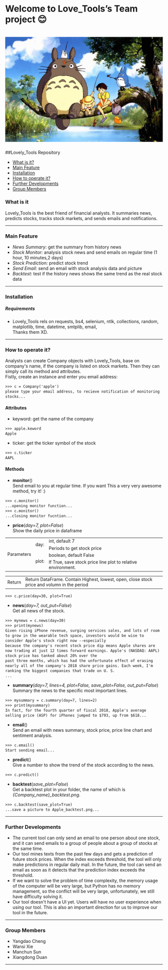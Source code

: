 Welcome to Love_Tools’s Team project :blush:
===================================
![Our Team](https://raw.githubusercontent.com/ChengdaoYang/Love_Tools/master/Team_Pic.png "Our Team")
===================================
##Lovely_Tools Repository
* [What is it?](#What-is-it?)
* [Main Feature](#Main-Feature)
* [Installation](#Installation)
* [How to operate it?](#How-to-operate-it?)
* [Further Developments](#Further-Developments)
* [Group Members](#Group-Members)

### What is it
Lovely_Tools is the best friend of financial analysts. 
It summaries news, predicts stocks, tracks stock markets, and sends emails and notifications.
***********
### Main Feature
* _News Summary:_ get the summary from history news
* _Stock Monitor:_ analysis stock news and send emails on  regular time (1 hour, 10 minutes,2 days)
* _Stock Prediction:_ predict stock trend 
* _Send Email:_ send an email with stock analysis data and picture
* _Backtest:_ test if the history news shows the same trend as the real stock data
*****************
### Installation
##### Requirements
- Lovely_Tools rels on requests, bs4, selenium, ntlk, collections, random, matplotlib, time, datetime, 
smtplib, email, <br/>
Thanks them XD.
*************
### How to operate it?
Analysts can create Company objects with Lovely_Tools, base on company's name, if the company is listed on stock markets.
Then they can simply call its method and attributes.<br/>
Fistly, create an instance and enter  you email address:
``` {.sourceCode .python}
>>> c = Company('apple')
please type your email address, to recieve notification of monitoring stocks...
```
#### Attributes
- keyword: get the name of the company
``` {.sourceCode .python}
>>> apple.keword
Apple
```
- ticker: get the ticker symbol of the stock

``` {.sourceCode .python}
>>> c.ticker
AAPL
```
#### Methods
- **monitor**() <br/>
Send email to you at regular time. If you want This a very very awesome method, try it!  :)
``` {.sourceCode .python}
>>> c.monitor()
...opening monitor function...
>>> c.monitor()
...closing monitor fucntion...

```
- **price**(_day=7, plot=False_)<br/>
Show the daily price in dataframe
<table>
<tr>
    <td rowspan="4"> Parameters</td>
    <td rowspan="2">day: </td>
    <td>int, default 7</td>

</tr>
<tr>
    <td>Periods to get stock price</td>
</tr>
<tr>
    <td rowspan="2">plot: </td>
    <td>boolean, default False</td>
</tr>
<tr>
    <td>If True, save stock price line plot to relative environment. </td>
</tr>
</table>
<table>
<tr>
    <td rowspan="4"> Return</td>
    <td>Return DataFrame. Contain Highest, lowest, open, close stock price and volumn in the period
</td>
</tr>
</table>

``` {.sourceCode .python}
>>> c.price(day=30, plot=True)
```
- **news**(_day=7, out_put=False_)<br/>
Get all news of the stock.
``` {.sourceCode .python}
>>> mynews = c.news(day=30)
>>> print(mynews)
Given rising iPhone revenue, surging services sales, and lots of room to grow in the wearable tech space, investors would be wise to consider Apple's stock right now --especially 
because the company's recent stock price dip means Apple shares are now trading at just 12 times forward earnings. Apple's (NASDAQ: AAPL) stock price has tanked about 20% over the
past three months, which has had the unfortunate effect of erasing nearly all of the company's 2018 share price gains. Each week, I'm ranking the biggest companies that trade on U. S.
...
```
- **summary**(_day=7, lines=4, plot=False, save_plot=False, out_put=False_)<br/>
Summary the news to the specific most important lines.
``` {.sourceCode .python}
>>> mysummary = c.summary(day=7, lines=2)
>>> print(mysummary)
In fact, for the fourth quarter of fiscal 2018, Apple's average selling price (ASP) for iPhones jumped to $793, up from $618...
```
- **email**()<br/>
Send an email with news summary, stock price, price line chart and sentiment analysis.
``` {.sourceCode .python}
>>> c.email()
Start sending email...
```
- **predict**() <br/>
Give a number to show the trend of the stock according to the news.
``` {.sourceCode .python}
>>> c.predict()
```
- **backtest**(_save_plot=False_) <br/>
Get a backtest plot in your folder, the name of which is *{Company_name}_backtest.png*.
``` {.sourceCode .python}
>>> c.backtest(save_plot=True)
...save a picture to Apple_backtest.png...
```
*****************
### Further Developments
- The current tool can only send an email to one person about one stock, and it can send emails to a group of people about  a group of stocks at the same time.
- Our tool mines texts from the past few days and gets a prediction of future stock prices. When the index exceeds threshold, the tool will only make predictions in regular daily mail. In the future, the tool can send an email as soon as it detects that the prediction index exceeds the threshold.
- If we want to solve the problem of time complexity, the memory usage of the computer will be very large, but Python has no memory management, so the conflict will be very large, unfortunately, we still have difficulty solving it.
- Our tool doesn't have a UI yet. Users will have no user experience when using our tool. This is also an important direction for us to improve our tool in the future.
********************
### Group Members
- Yangdao Cheng
- Wansi Xie
- Manchun Sun
- Xiangdong Duan
****************
